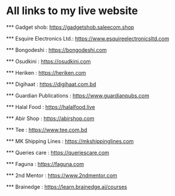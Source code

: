 # All links to my live website 

*** Gadget shob: https://gadgetshob.saleecom.shop

*** Esquire Electronics Ltd.: https://www.esquireelectronicsltd.com

*** Bongodeshi : https://bongodeshi.com

*** Osudkini : https://osudkini.com

*** Heriken : https://heriken.com

*** Digihaat : https://digihaat.com.bd

*** Guardian Publications : https://www.guardianpubs.com

*** Halal Food : https://halalfood.live

*** Abir Shop : https://abirshop.com

*** Tee : https://www.tee.com.bd

*** MK Shipping Lines : https://mkshippinglines.com

*** Queries care : https://queriescare.com

*** Faguna : https://faguna.com

*** 2nd Mentor : https://www.2ndmentor.com

*** Brainedge : https://learn.brainedge.ai/courses





